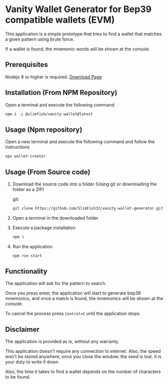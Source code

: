 # Vanity Wallet Generator for Bep39 compatible wallets (EVM)

This application is a simple prototype that tries to find a wallet that matches a given pattern using brute force.

If a wallet is found, the mnemonic words will be shown at the console.

## Prerequisites

Nodejs 8 or higher is required. [Download Page](https://nodejs.org/en/download/)

## Installation (From NPM Repository)

Open a terminal and execute the following command

```bash
npm i -g @slimfish/vanity-wallet@latest
```

## Usage (Npm repository)

Open a new terminal and execute the following command and follow the instructions

```bash
npx wallet-creator
```

## Usage (From Source code)

1. Download the source code into a folder (Using git or downloading the folder as a ZIP)

    git:

    ```bash
    git clone https://github.com/SlimFish32/vanity-wallet-generator.git
    ```

2. Open a terminal in the downloaded folder
3. Execute a package installation

    ```bash
    npm i
    ```

4. Run the application

    ```bash
    npm run start
    ```

## Functionality

The application will ask for the pattern to search.

Once you press enter, the application will start to generate bep39 mnemonics, and once a match is found, the mnemonics will be shown at the console.

To cancel the process press `Control+C` until the application stops.

## Disclaimer

The application is provided as is, without any warranty.

This application doesn't require any connection to internet. Also, the speed won't be stored anywhere, once you close the window, the seed is lost. it is your duty to write it down

Also, the time it takes to find a wallet depends on the number of characters to be found.
